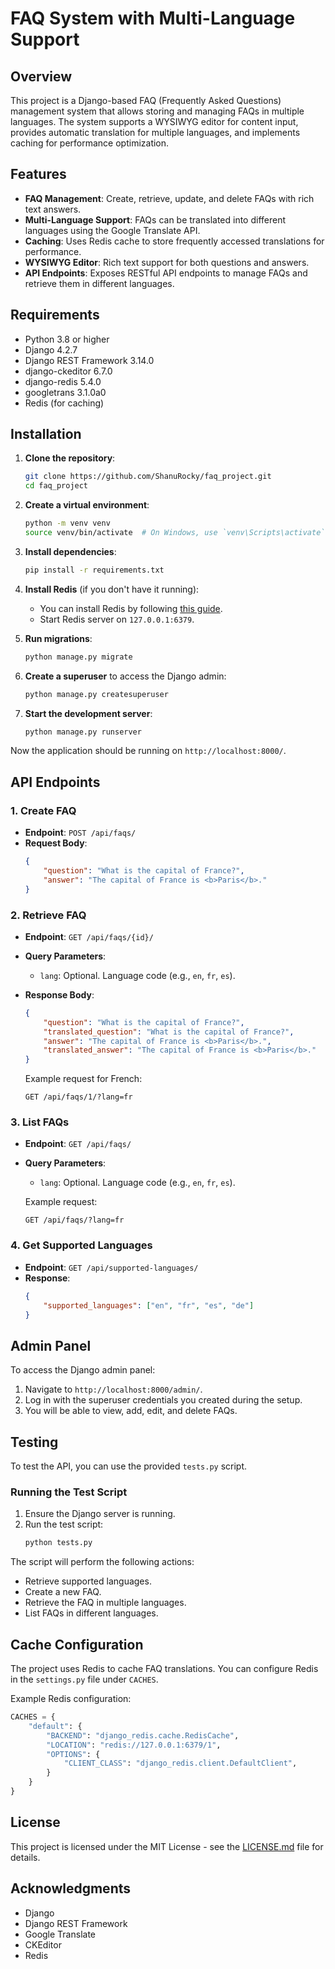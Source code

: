 # FAQ System with Multi-Language Support

## Overview

This project is a Django-based FAQ (Frequently Asked Questions) management system that allows storing and managing FAQs in multiple languages. The system supports a WYSIWYG editor for content input, provides automatic translation for multiple languages, and implements caching for performance optimization.

## Features

- **FAQ Management**: Create, retrieve, update, and delete FAQs with rich text answers.
- **Multi-Language Support**: FAQs can be translated into different languages using the Google Translate API.
- **Caching**: Uses Redis cache to store frequently accessed translations for performance.
- **WYSIWYG Editor**: Rich text support for both questions and answers.
- **API Endpoints**: Exposes RESTful API endpoints to manage FAQs and retrieve them in different languages.

## Requirements

- Python 3.8 or higher
- Django 4.2.7
- Django REST Framework 3.14.0
- django-ckeditor 6.7.0
- django-redis 5.4.0
- googletrans 3.1.0a0
- Redis (for caching)

## Installation

1. **Clone the repository**:
    ```bash
    git clone https://github.com/ShanuRocky/faq_project.git
    cd faq_project
    ```

2. **Create a virtual environment**:
    ```bash
    python -m venv venv
    source venv/bin/activate  # On Windows, use `venv\Scripts\activate`
    ```

3. **Install dependencies**:
    ```bash
    pip install -r requirements.txt
    ```

4. **Install Redis** (if you don't have it running):
    - You can install Redis by following [this guide](https://redis.io/download).
    - Start Redis server on `127.0.0.1:6379`.

5. **Run migrations**:
    ```bash
    python manage.py migrate
    ```

6. **Create a superuser** to access the Django admin:
    ```bash
    python manage.py createsuperuser
    ```

7. **Start the development server**:
    ```bash
    python manage.py runserver
    ```

Now the application should be running on `http://localhost:8000/`.

## API Endpoints

### 1. **Create FAQ**
- **Endpoint**: `POST /api/faqs/`
- **Request Body**:
    ```json
    {
        "question": "What is the capital of France?",
        "answer": "The capital of France is <b>Paris</b>."
    }
    ```

### 2. **Retrieve FAQ**
- **Endpoint**: `GET /api/faqs/{id}/`
- **Query Parameters**:
    - `lang`: Optional. Language code (e.g., `en`, `fr`, `es`).
- **Response Body**:
    ```json
    {
        "question": "What is the capital of France?",
        "translated_question": "What is the capital of France?",
        "answer": "The capital of France is <b>Paris</b>.",
        "translated_answer": "The capital of France is <b>Paris</b>."
    }
    ```
  
    Example request for French:
    ```
    GET /api/faqs/1/?lang=fr
    ```

### 3. **List FAQs**
- **Endpoint**: `GET /api/faqs/`
- **Query Parameters**:
    - `lang`: Optional. Language code (e.g., `en`, `fr`, `es`).
  
    Example request:
    ```
    GET /api/faqs/?lang=fr
    ```

### 4. **Get Supported Languages**
- **Endpoint**: `GET /api/supported-languages/`
- **Response**:
    ```json
    {
        "supported_languages": ["en", "fr", "es", "de"]
    }
    ```

## Admin Panel

To access the Django admin panel:

1. Navigate to `http://localhost:8000/admin/`.
2. Log in with the superuser credentials you created during the setup.
3. You will be able to view, add, edit, and delete FAQs.

## Testing

To test the API, you can use the provided `tests.py` script.

### Running the Test Script
1. Ensure the Django server is running.
2. Run the test script:
    ```bash
    python tests.py
    ```

The script will perform the following actions:
- Retrieve supported languages.
- Create a new FAQ.
- Retrieve the FAQ in multiple languages.
- List FAQs in different languages.

## Cache Configuration

The project uses Redis to cache FAQ translations. You can configure Redis in the `settings.py` file under `CACHES`.

Example Redis configuration:

```python
CACHES = {
    "default": {
        "BACKEND": "django_redis.cache.RedisCache",
        "LOCATION": "redis://127.0.0.1:6379/1",
        "OPTIONS": {
            "CLIENT_CLASS": "django_redis.client.DefaultClient",
        }
    }
}
```

## License

This project is licensed under the MIT License - see the [LICENSE.md](LICENSE.md) file for details.

## Acknowledgments

- Django
- Django REST Framework
- Google Translate
- CKEditor
- Redis